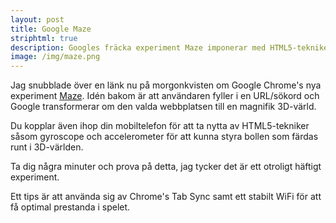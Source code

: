 ```yaml
---
layout: post
title: Google Maze
striphtml: true
description: Googles fräcka experiment Maze imponerar med HTML5-tekniker
image: /img/maze.png
---
```


Jag snubblade över en länk nu på morgonkvisten om Google Chrome's nya experiment [Maze](http://chrome.com/maze/). Idén bakom är att användaren fyller i en URL/sökord och Google transformerar om den valda webbplatsen till en magnifik 3D-värld. 

Du kopplar även ihop din mobiltelefon för att ta nytta av HTML5-tekniker såsom gyroscope och accelerometer för att kunna styra bollen som färdas runt i 3D-världen. 

Ta dig några minuter och prova på detta, jag tycker det är ett otroligt häftigt experiment. 

Ett tips är att använda sig av Chrome's Tab Sync samt ett stabilt WiFi för att få optimal prestanda i spelet.
